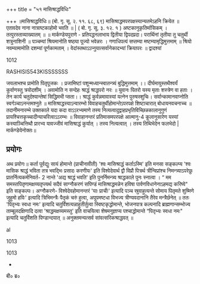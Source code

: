 +++
title = "५१ मासिश्राद्धविधिः"

+++
॥मासिश्राद्धविधिः॥ (बो. गृ. सू. २. ११. ६८, ६९) मासिश्राद्धमपरपक्षस्यान्यतमेऽहनि क्रियेत ॥ एतावदेव नाना नात्राष्टकाहोमो भवति ॥ | ( बो. गृ. सू. ३. १२. १ ) अष्टकानुकृतिर्मासिकम् । तत्पुरस्ताव्याख्यातम् ॥ ॥ मार्कण्डेयपुराणे - प्रतिपद्धनलाभाय द्वितीया द्विपदप्रदा। परार्थिनां तृतीया तु चतुर्थी शत्रुनाशिनी ॥ पञ्चम्यां श्रियमानोति षष्ठ्या पूज्यो भवेन्नरः । गणाधिपत्यं सप्तम्या मष्टम्यामृद्धिमुत्तमाम् ॥ श्रियो नवम्यामामोति दशम्यां पूर्णकामताम् । वेदांस्तथाऽऽप्नुयात्सर्वानेकादभ्यां क्रियापरः ॥ द्वादश्यां

1012

RASHISIS543KISSSSSSS

जयलाभश्च प्रामोति पितृपूजकः । प्रजामिष्टां पशून्मध्यान्स्वातन्त्र्यं बुद्धिमुत्तमाम् ।। दीर्घमायुस्तथैश्वर्यं कुर्वाणस्तु त्रयोदशीम् । अवामोति न सन्देहः श्राद्धं श्राद्धपरो नरः ॥ युवानः पितरो यस्य मृताः शस्त्रेण वा हताः । तेन कार्य चतुर्दश्यान्तेषां सिद्धिमभी प्सता।। श्राद्धं कुर्वन्नमावास्यां यत्नेन पुरुषस्शुचिः। सर्वान्कामानवाप्नोति स्वर्गञ्चाऽनन्तमश्नुते ॥ मासिश्राद्धस्याऽन्वारम्भो विवाहचतुर्थीहोमान्तेऽपरपक्षे शिष्टाचारात् बोधायनवचनाच्च ॥ तदानीमनारम्भे उक्तकाले यदा कदा वाऽऽरभ्यमाणे तस्य नित्यत्वादुद्वाहप्रभृतिविच्छिन्नकालानुगुणं प्रायश्चित्तकृच्चादीन्याचरित्वाऽऽरम्भः ॥ विवाहानन्तरं प्रतिमासमपरपक्षे आत्मानु-4 कूलानुसारेण यस्यां कस्याञ्चित्तिथौ प्रारभ्य यावज्जीवं मासिश्राद्धं कुर्यात् । तस्य नित्यत्वात् । तस्य तिथिभेदेन फलभेदो | मार्कण्डेयेनोक्तः॥
## प्रयोगः
अथ प्रयोगः॥ कर्ता पूर्वद्युः सायं होमान्ते (प्राचीनावीती) 'श्वः मासिश्राद्धं कर्ताऽस्मि' इति मनसा सङ्कल्प्य 'श्वः मासिक श्राद्धं भविता तत्र भवद्भिः प्रसादः करणीयः' इति विश्वेदेवार्थ द्वौ विप्रौ पित्रर्थ त्रीन्विप्रांश्च निमन्त्र्याऽपरेछुः प्रातर्नित्यकर्मनिवर्त- 2 नान्ते 'अद्य श्राद्धं भवति' इति पुनर्निमन्त्र्य श्राद्धकाले पुनः स्नात्वा । “ मम समस्तपितृणामक्षय्यतृप्त्यर्थ सदैवं साग्नौकरणं सपिण्डं मासिश्राद्धमन्नेन हविषा पार्वणविधानेनाऽहमद्य करिष्ये" इति सङ्कल्पः। अग्नौकरणे- विश्वेदेवहोमानन्तरं 'याः प्राचीः' इत्यादि पञ्च स्रुवाहुत्यन्ते सोमाय पितृमते शुष्मिणे जुहुमो हविः' इत्यादि त्रिभिमन्त्रैः पैतृकं चरुं हुत्वा, अपूपमष्टधा विभज्य त्रीण्यवदानानि तैरेव मन्त्रैर्छनेत् ॥ ततः 'पितृभ्यः स्वधा नमः' इत्यादि चतुर्विंशत्यन्नाहुतीर्तुत्वा स्विष्टकृद्धोमान्ते, भोजनपात्र कल्पनादि ब्राह्मणान्सम्भोज्य ताम्बूलदक्षिणादि दत्वा 'श्राद्धमक्षय्यमस्तु' इति वाचयित्वा शेषमनुज्ञाप्य पश्चाद्धोमान्ते “पितृभ्यः स्वधा नमः" इत्यादि चतुर्विशति पिण्डान्दयात् ॥ अनुक्तमन्यत्सर्व सांवत्सरिकश्राद्धवत् ॥

al

1013

1013

-

बी० ब्र०